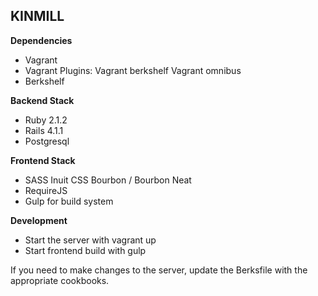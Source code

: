 KINMILL
----

**Dependencies**

* Vagrant
* Vagrant Plugins:
    Vagrant berkshelf
    Vagrant omnibus
* Berkshelf

**Backend Stack**

* Ruby 2.1.2
* Rails 4.1.1
* Postgresql

**Frontend Stack**

* SASS
  Inuit CSS
  Bourbon / Bourbon Neat
* RequireJS
* Gulp for build system

**Development**

* Start the server with vagrant up
* Start frontend build with gulp

If you need to make changes to the server, update the Berksfile with the
appropriate cookbooks.
